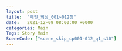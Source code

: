 ```yaml
---
layout: post
title:  "메인_회상_001~012장"
date:   2021-12-09 08:00:00 +0000
categories: Main
Tags: Story Main
SceneCode: ["scene_skip_cp001-012_q1_s10"]
---
```

